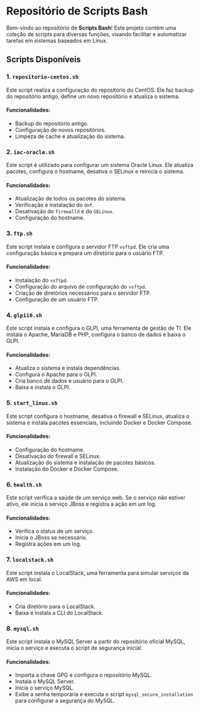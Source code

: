 # Repositório de Scripts Bash

Bem-vindo ao repositório de **Scripts Bash**! Este projeto contém uma coleção de scripts para diversas funções, visando facilitar e automatizar tarefas em sistemas baseados em Linux.

## Scripts Disponíveis

### 1. `repositorio-centos.sh`
Este script realiza a configuração do repositório do CentOS. Ele faz backup do repositório antigo, define um novo repositório e atualiza o sistema.

#### Funcionalidades:
- Backup do repositório antigo.
- Configuração de novos repositórios.
- Limpeza de cache e atualização do sistema.

### 2. `iac-oracle.sh`
Este script é utilizado para configurar um sistema Oracle Linux. Ele atualiza pacotes, configura o hostname, desativa o SELinux e reinicia o sistema.

#### Funcionalidades:
- Atualização de todos os pacotes do sistema.
- Verificação e instalação do `dnf`.
- Desativação do `firewalld` e do `SELinux`.
- Configuração do hostname.

### 3. `ftp.sh`
Este script instala e configura o servidor FTP `vsftpd`. Ele cria uma configuração básica e prepara um diretório para o usuário FTP.

#### Funcionalidades:
- Instalação do `vsftpd`.
- Configuração do arquivo de configuração do `vsftpd`.
- Criação de diretórios necessários para o servidor FTP.
- Configuração de um usuário FTP.


### 4. `glpi10.sh`
Este script instala e configura o GLPI, uma ferramenta de gestão de TI. Ele instala o Apache, MariaDB e PHP, configura o banco de dados e baixa o GLPI.

#### Funcionalidades:
- Atualiza o sistema e instala dependências.
- Configura o Apache para o GLPI.
- Cria banco de dados e usuário para o GLPI.
- Baixa e instala o GLPI.

### 5. `start_linux.sh`
Este script configura o hostname, desativa o firewall e SELinux, atualiza o sistema e instala pacotes essenciais, incluindo Docker e Docker Compose.

#### Funcionalidades:
- Configuração do hostname.
- Desativação do firewall e SELinux.
- Atualização do sistema e instalação de pacotes básicos.
- Instalação do Docker e Docker Compose.

### 6. `health.sh`
Este script verifica a saúde de um serviço web. Se o serviço não estiver ativo, ele inicia o serviço JBoss e registra a ação em um log.

#### Funcionalidades:
- Verifica o status de um serviço.
- Inicia o JBoss se necessário.
- Registra ações em um log.

### 7. `localstack.sh`
Este script instala o LocalStack, uma ferramenta para simular serviços da AWS em local.

#### Funcionalidades:
- Cria diretório para o LocalStack.
- Baixa e instala a CLI do LocalStack.

### 8. `mysql.sh`
Este script instala o MySQL Server a partir do repositório oficial MySQL, inicia o serviço e executa o script de segurança inicial.

#### Funcionalidades:
- Importa a chave GPG e configura o repositório MySQL.
- Instala o MySQL Server.
- Inicia o serviço MySQL.
- Exibe a senha temporária e executa o script `mysql_secure_installation` para configurar a segurança do MySQL.
